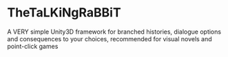 # TheTaLKiNgRaBBiT
A VERY simple Unity3D framework for branched histories, dialogue options and consequences to your choices, recommended for visual novels and point-click games
